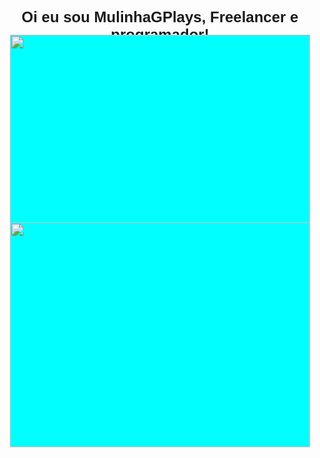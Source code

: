 <html lang="pt-BR">
<head>
    <link type="text/css" rel="stylesheet" href="README.css" media="screen">
</head>
<body>
<h1 color="red">Oi eu sou MulinhaGPlays, Freelancer e programador!</h1>
<div align="center">
<a href="https://github.com/MulinhaGPlays">
<img height=180em" src="https://github-readme-stats.vercel.app/api?username=MulinhaGPlays&show_icons=true&theme=monokai&include_all_commits=true&count_private=true"/>
<img height="180em" src="https://github-readme-stats.vercel.app/api/top-langs/?username=MulinhaGPlays&layout=compact&langs_count=7&theme=monokai"/>
<style>
h1 {
    font-family: "Arial Black", Gadget, sans-serif;
    font-size: 24px;
    text-align: center;
    margin-top: 10px;
}
img {
    transform: scale(1.2);
    width: 400px;
    height: 300px;
    background-color: aqua;
}
</style>
</div>
</body>

</html>
